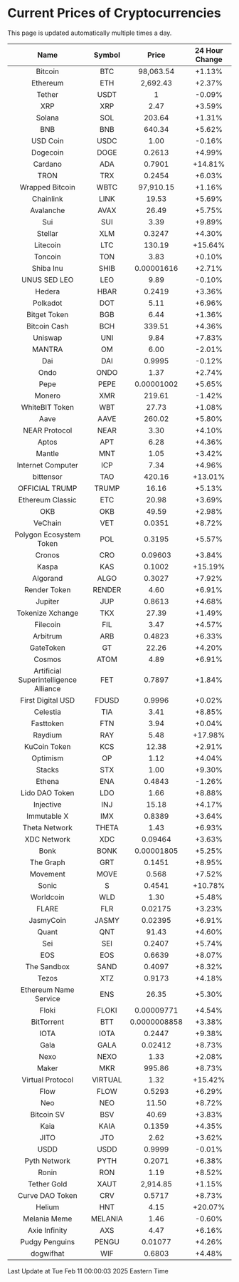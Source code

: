 # Current Prices of Cryptocurrencies
This page is updated automatically multiple times a day.

| Name | Symbol | Price | 24 Hour Change |
| :---: |:---:| :---: | :---: |
| Bitcoin | BTC | 98,063.54 | +1.13% |
| Ethereum | ETH | 2,692.43 | +2.37% |
| Tether | USDT | 1 | -0.09% |
| XRP | XRP | 2.47 | +3.59% |
| Solana | SOL | 203.64 | +1.31% |
| BNB | BNB | 640.34 | +5.62% |
| USD Coin | USDC | 1.00 | -0.16% |
| Dogecoin | DOGE | 0.2613 | +4.99% |
| Cardano | ADA | 0.7901 | +14.81% |
| TRON | TRX | 0.2454 | +6.03% |
| Wrapped Bitcoin | WBTC | 97,910.15 | +1.16% |
| Chainlink | LINK | 19.53 | +5.69% |
| Avalanche | AVAX | 26.49 | +5.75% |
| Sui | SUI | 3.39 | +9.89% |
| Stellar | XLM | 0.3247 | +4.30% |
| Litecoin | LTC | 130.19 | +15.64% |
| Toncoin | TON | 3.83 | +0.10% |
| Shiba Inu | SHIB | 0.00001616 | +2.71% |
| UNUS SED LEO | LEO | 9.89 | -0.10% |
| Hedera | HBAR | 0.2419 | +3.36% |
| Polkadot | DOT | 5.11 | +6.96% |
| Bitget Token | BGB | 6.44 | +1.36% |
| Bitcoin Cash | BCH | 339.51 | +4.36% |
| Uniswap | UNI | 9.84 | +7.83% |
| MANTRA | OM | 6.00 | -2.01% |
| Dai | DAI | 0.9995 | -0.12% |
| Ondo | ONDO | 1.37 | +2.74% |
| Pepe | PEPE | 0.00001002 | +5.65% |
| Monero | XMR | 219.61 | -1.42% |
| WhiteBIT Token | WBT | 27.73 | +1.08% |
| Aave | AAVE | 260.02 | +5.80% |
| NEAR Protocol | NEAR | 3.30 | +4.10% |
| Aptos | APT | 6.28 | +4.36% |
| Mantle | MNT | 1.05 | +3.42% |
| Internet Computer | ICP | 7.34 | +4.96% |
| bittensor | TAO | 420.16 | +13.01% |
| OFFICIAL TRUMP | TRUMP | 16.16 | +5.13% |
| Ethereum Classic | ETC | 20.98 | +3.69% |
| OKB | OKB | 49.59 | +2.98% |
| VeChain | VET | 0.0351 | +8.72% |
| Polygon Ecosystem Token | POL | 0.3195 | +5.57% |
| Cronos | CRO | 0.09603 | +3.84% |
| Kaspa | KAS | 0.1002 | +15.19% |
| Algorand | ALGO | 0.3027 | +7.92% |
| Render Token | RENDER | 4.60 | +6.91% |
| Jupiter | JUP | 0.8613 | +4.68% |
| Tokenize Xchange | TKX | 27.39 | +1.49% |
| Filecoin | FIL | 3.47 | +4.57% |
| Arbitrum | ARB | 0.4823 | +6.33% |
| GateToken | GT | 22.26 | +4.20% |
| Cosmos | ATOM | 4.89 | +6.91% |
| Artificial Superintelligence Alliance | FET | 0.7897 | +1.84% |
| First Digital USD | FDUSD | 0.9996 | +0.02% |
| Celestia | TIA | 3.41 | +8.85% |
| Fasttoken | FTN | 3.94 | +0.04% |
| Raydium | RAY | 5.48 | +17.98% |
| KuCoin Token | KCS | 12.38 | +2.91% |
| Optimism | OP | 1.12 | +4.04% |
| Stacks | STX | 1.00 | +9.30% |
| Ethena | ENA | 0.4843 | -1.26% |
| Lido DAO Token | LDO | 1.66 | +8.88% |
| Injective | INJ | 15.18 | +4.17% |
| Immutable X | IMX | 0.8389 | +3.64% |
| Theta Network | THETA | 1.43 | +6.93% |
| XDC Network | XDC | 0.09464 | +3.63% |
| Bonk | BONK | 0.00001805 | +5.25% |
| The Graph | GRT | 0.1451 | +8.95% |
| Movement | MOVE | 0.568 | +7.52% |
| Sonic | S | 0.4541 | +10.78% |
| Worldcoin | WLD | 1.30 | +5.48% |
| FLARE | FLR | 0.02175 | +3.23% |
| JasmyCoin | JASMY | 0.02395 | +6.91% |
| Quant | QNT | 91.43 | +4.60% |
| Sei | SEI | 0.2407 | +5.74% |
| EOS | EOS | 0.6639 | +8.07% |
| The Sandbox | SAND | 0.4097 | +8.32% |
| Tezos | XTZ | 0.9173 | +4.18% |
| Ethereum Name Service | ENS | 26.35 | +5.30% |
| Floki | FLOKI | 0.00009771 | +4.54% |
| BitTorrent | BTT | 0.0000008858 | +3.38% |
| IOTA | IOTA | 0.2447 | +9.38% |
| Gala | GALA | 0.02412 | +8.73% |
| Nexo | NEXO | 1.33 | +2.08% |
| Maker | MKR | 995.86 | +8.73% |
| Virtual Protocol | VIRTUAL | 1.32 | +15.42% |
| Flow | FLOW | 0.5293 | +6.29% |
| Neo | NEO | 11.50 | +8.72% |
| Bitcoin SV | BSV | 40.69 | +3.83% |
| Kaia | KAIA | 0.1359 | +4.35% |
| JITO | JTO | 2.62 | +3.62% |
| USDD | USDD | 0.9999 | -0.01% |
| Pyth Network | PYTH | 0.2071 | +6.38% |
| Ronin | RON | 1.19 | +8.52% |
| Tether Gold | XAUT | 2,914.85 | +1.15% |
| Curve DAO Token | CRV | 0.5717 | +8.73% |
| Helium | HNT | 4.15 | +20.07% |
| Melania Meme | MELANIA | 1.46 | -0.60% |
| Axie Infinity | AXS | 4.47 | +6.16% |
| Pudgy Penguins | PENGU | 0.01077 | +4.26% |
| dogwifhat | WIF | 0.6803 | +4.48% |

Last Update at Tue Feb 11 00:00:03 2025 Eastern Time